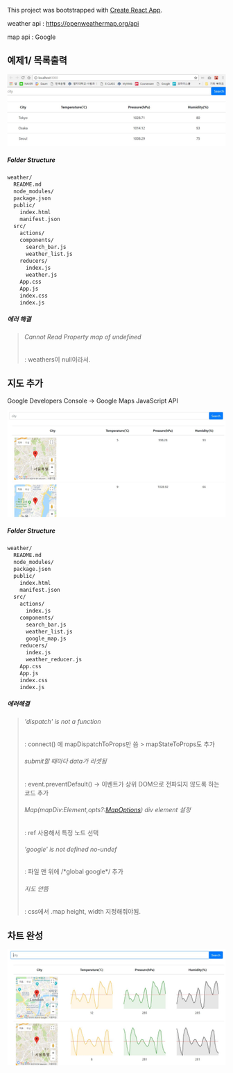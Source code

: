 This project was bootstrapped with [Create React App](https://github.com/facebookincubator/create-react-app).

weather api : https://openweathermap.org/api

map api : Google



## 예제1/ 목록출력



![예제화면](./1.JPG)

##### Folder Structure

```
weather/
  README.md
  node_modules/
  package.json
  public/
    index.html
    manifest.json
  src/
    actions/
    components/
  	  search_bar.js
  	  weather_list.js
    reducers/
  	  index.js
  	  weather.js
    App.css
    App.js
    index.css
    index.js
```



##### 에러 해결

> ###### Cannot Read Property map of undefined 
>
> : weathers이 null이라서.



## 지도 추가

Google Developers Console -> Google Maps JavaScript API

![예제화면](./2.JPG)

##### Folder Structure

```
weather/
  README.md
  node_modules/
  package.json
  public/
    index.html
    manifest.json
  src/
    actions/
      index.js
    components/
  	  search_bar.js
  	  weather_list.js
  	  google_map.js
    reducers/
  	  index.js
  	  weather_reducer.js
    App.css
    App.js
    index.css
    index.js
```



##### 에러해결

> ###### 'dispatch' is not a function
>
> : connect() 에 mapDispatchToProps만 씀 > mapStateToProps도 추가
>
> ###### submit할 때마다 data가 리셋됨
>
> : event.preventDefault() -> 이벤트가 상위 DOM으로 전파되지 않도록 하는 코드 추가
>
> ###### Map(mapDiv:Element,opts?:[MapOptions](https://developers.google.com/maps/documentation/javascript/reference?hl=ko#MapOptions)) div element 설정
>
> : ref 사용해서 특정 노드 선택
>
> ###### 'google' is not defined no-undef
>
> : 파일 맨 위에 /\*global google\*/ 추가
>
> ###### 지도 안뜸
>
> : css에서 .map height, width 지정해줘야됨.



## 차트 완성

![예제화면](./3.JPG)